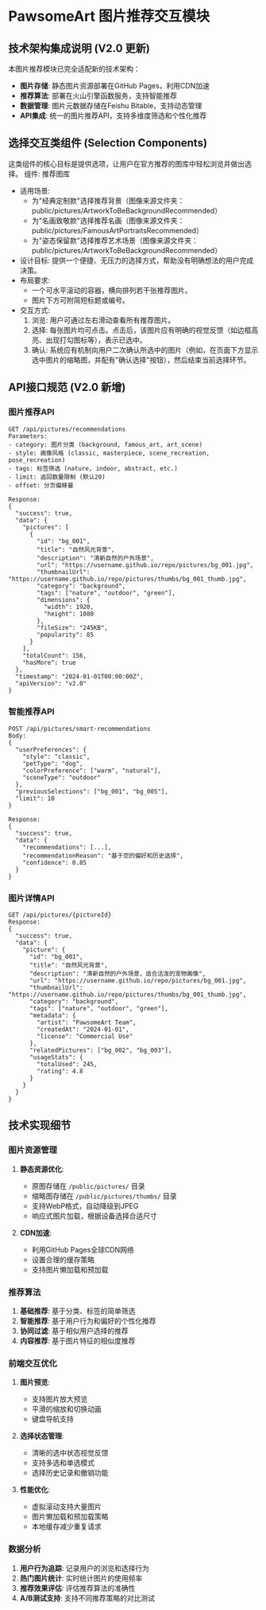 # PawsomeArt 图片推荐交互模块

## 技术架构集成说明 (V2.0 更新)

本图片推荐模块已完全适配新的技术架构：
- **图片存储**: 静态图片资源部署在GitHub Pages，利用CDN加速
- **推荐算法**: 部署在火山引擎函数服务，支持智能推荐
- **数据管理**: 图片元数据存储在Feishu Bitable，支持动态管理
- **API集成**: 统一的图片推荐API，支持多维度筛选和个性化推荐

## 选择交互类组件 (Selection Components)
这类组件的核心目标是提供选项，让用户在官方推荐的图库中轻松浏览并做出选择。
组件: 推荐图库
- 适用场景:
  - 为"经典定制款"选择推荐背景（图像来源文件夹：public/pictures/ArtworkToBeBackgroundRecommended）
  - 为"名画致敬款"选择推荐名画（图像来源文件夹：public/pictures/FamousArtPortraitsRecommended）
  - 为"姿态保留款"选择推荐艺术场景（图像来源文件夹：public/pictures/ArtworkToBeBackgroundRecommended）
- 设计目标: 提供一个便捷、无压力的选择方式，帮助没有明确想法的用户完成决策。
- 布局要求:
  - 一个可水平滚动的容器，横向排列若干张推荐图片。
  - 图片下方可附简短标题或编号。
- 交互方式:
  1. 浏览: 用户可通过左右滑动查看所有推荐图片。
  2. 选择: 每张图片均可点击。点击后，该图片应有明确的视觉反馈（如边框高亮、出现打勾图标等），表示已选中。
  3. 确认: 系统应有机制向用户二次确认所选中的图片（例如，在页面下方显示选中图片的缩略图，并配有"确认选择"按钮），然后结束当前选择环节。

## API接口规范 (V2.0 新增)

### 图片推荐API
```
GET /api/pictures/recommendations
Parameters:
- category: 图片分类 (background, famous_art, art_scene)
- style: 画像风格 (classic, masterpiece, scene_recreation, pose_recreation)
- tags: 标签筛选 (nature, indoor, abstract, etc.)
- limit: 返回数量限制 (默认20)
- offset: 分页偏移量

Response:
{
  "success": true,
  "data": {
    "pictures": [
      {
        "id": "bg_001",
        "title": "自然风光背景",
        "description": "清新自然的户外场景",
        "url": "https://username.github.io/repo/pictures/bg_001.jpg",
        "thumbnailUrl": "https://username.github.io/repo/pictures/thumbs/bg_001_thumb.jpg",
        "category": "background",
        "tags": ["nature", "outdoor", "green"],
        "dimensions": {
          "width": 1920,
          "height": 1080
        },
        "fileSize": "245KB",
        "popularity": 85
      }
    ],
    "totalCount": 156,
    "hasMore": true
  },
  "timestamp": "2024-01-01T00:00:00Z",
  "apiVersion": "v2.0"
}
```

### 智能推荐API
```
POST /api/pictures/smart-recommendations
Body:
{
  "userPreferences": {
    "style": "classic",
    "petType": "dog",
    "colorPreference": ["warm", "natural"],
    "sceneType": "outdoor"
  },
  "previousSelections": ["bg_001", "bg_005"],
  "limit": 10
}

Response:
{
  "success": true,
  "data": {
    "recommendations": [...],
    "recommendationReason": "基于您的偏好和历史选择",
    "confidence": 0.85
  }
}
```

### 图片详情API
```
GET /api/pictures/{pictureId}
Response:
{
  "success": true,
  "data": {
    "picture": {
      "id": "bg_001",
      "title": "自然风光背景",
      "description": "清新自然的户外场景，适合活泼的宠物画像",
      "url": "https://username.github.io/repo/pictures/bg_001.jpg",
      "thumbnailUrl": "https://username.github.io/repo/pictures/thumbs/bg_001_thumb.jpg",
      "category": "background",
      "tags": ["nature", "outdoor", "green"],
      "metadata": {
        "artist": "PawsomeArt Team",
        "createdAt": "2024-01-01",
        "license": "Commercial Use"
      },
      "relatedPictures": ["bg_002", "bg_003"],
      "usageStats": {
        "totalUsed": 245,
        "rating": 4.8
      }
    }
  }
}
```

## 技术实现细节

### 图片资源管理
1. **静态资源优化**: 
   - 原图存储在 `/public/pictures/` 目录
   - 缩略图存储在 `/public/pictures/thumbs/` 目录
   - 支持WebP格式，自动降级到JPEG
   - 响应式图片加载，根据设备选择合适尺寸

2. **CDN加速**: 
   - 利用GitHub Pages全球CDN网络
   - 设置合理的缓存策略
   - 支持图片懒加载和预加载

### 推荐算法
1. **基础推荐**: 基于分类、标签的简单筛选
2. **智能推荐**: 基于用户行为和偏好的个性化推荐
3. **协同过滤**: 基于相似用户选择的推荐
4. **内容推荐**: 基于图片特征的相似度推荐

### 前端交互优化
1. **图片预览**: 
   - 支持图片放大预览
   - 平滑的缩放和切换动画
   - 键盘导航支持

2. **选择状态管理**: 
   - 清晰的选中状态视觉反馈
   - 支持多选和单选模式
   - 选择历史记录和撤销功能

3. **性能优化**: 
   - 虚拟滚动支持大量图片
   - 图片懒加载和预加载策略
   - 本地缓存减少重复请求

### 数据分析
1. **用户行为追踪**: 记录用户的浏览和选择行为
2. **热门图片统计**: 实时统计图片的使用频率
3. **推荐效果评估**: 评估推荐算法的准确性
4. **A/B测试支持**: 支持不同推荐策略的对比测试